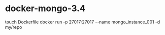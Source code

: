 # docker-mongo-3.4

touch Dockerfile
docker run -p 27017:27017 --name mongo_instance_001 -d my/repo
